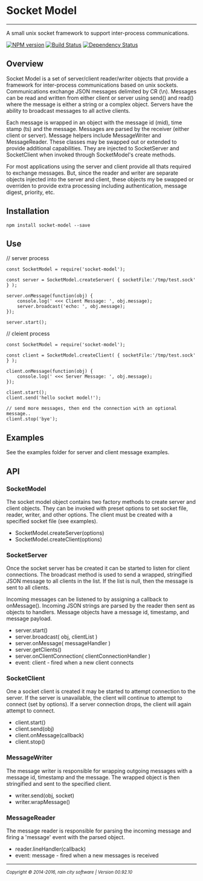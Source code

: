 # Socket Model
- - -
A small unix socket framework to support inter-process communications.

[![NPM version](https://badge.fury.io/js/socket-model.svg)](http://badge.fury.io/js/socket-model)
[![Build Status](https://travis-ci.org/darrylwest/socket-model.svg?branch=master)](https://travis-ci.org/darrylwest/socket-model)
[![Dependency Status](https://david-dm.org/darrylwest/socket-model.svg)](https://david-dm.org/darrylwest/socket-model)

## Overview

Socket Model is a set of server/client reader/writer objects that provide a framework for inter-process communications based on unix sockets.  Communications exchange JSON messages delimited by CR (\n).  Messages can be read and written from either client or server using send() and read() where the message is either a string or a complex object.  Servers have the ability to broadcast messages to all active clients.  

Each message is wrapped in an object with the message id (mid), time stamp (ts) and the message.  Messages are parsed by the receiver (either client or server).  Message helpers include MessageWriter and MessageReader.  These classes may be swapped out or extended to provide additional capabilities.  They are injected to SocketServer and SocketClient when invoked through SocketModel's create methods.

For most applications using the server and client provide all thats required to exchange messages.  But, since the reader and writer are separate objects injected into the server and client, these objects my be swapped or overriden to provide extra processing including authentication, message digest, priority, etc.

## Installation

	npm install socket-model --save

## Use

// server process

    const SocketModel = require('socket-model');

    const server = SocketModel.createServer( { socketFile:'/tmp/test.sock' } );

    server.onMessage(function(obj) {
    	console.log(' <<< Client Message: ', obj.message);
    	server.broadcast('echo: ', obj.message);
    });
    
    server.start();

// cleient process

    const SocketModel = require('socket-model');

    const client = SocketModel.createClient( { socketFile:'/tmp/test.sock' } );

	client.onMessage(function(obj) {
		console.log(' <<< Server Message: ', obj.message);
	});
	
    client.start();
    client.send('hello socket model!');
    
    // send more messages, then end the connection with an optional message..
    client.stop('bye');


## Examples

See the examples folder for server and client message examples.


## API

### SocketModel

The socket model object contains two factory methods to create server and client objects.  They can be invoked with preset options to set socket file, reader, writer, and other options.  The client must be created with a specified socket file (see examples).

- SocketModel.createServer(options)
- SocketModel.createClient(options)

### SocketServer

Once the socket server has be created it can be started to listen for client connections.  The broadcast method is used to send a wrapped, stringified JSON message to all clients in the list.  If the list is null, then the message is sent to all clients.

Incoming messages can be listened to by assigning a callback to onMessage().  Incoming JSON strings are parsed by the reader then sent as objects to handlers.  Message objects have a message id, timestamp, and message payload.

- server.start()
- server.broadcast( obj, clientList )
- server.onMessage( messageHandler )
- server.getClients()
- server.onClientConnection( clientConnectionHandler )
- event: client - fired when a new client connects

### SocketClient

One a socket client is created it may be started to attempt connection to the server.  If the server is unavailable, the client will continue to attempt to connect (set by options).  If a server connection drops, the client will again attempt to connect.

- client.start()
- client.send(obj)
- client.onMessage(callback)
- client.stop()

### MessageWriter

The message writer is responsible for wrapping outgoing messages with a message id, timestamp and the message.  The wrapped object is then stringified and sent to the specified client.

- writer.send(obj, socket)
- writer.wrapMessage()

### MessageReader

The message reader is responsible for parsing the incoming message and firing a 'message' event with the parsed object.

- reader.lineHandler(callback)
- event: message - fired when a new messages is received

- - -
_<small>Copyright © 2014-2016, rain city software | Version 00.92.10</small>_
